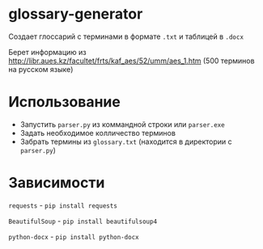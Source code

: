 # glossary-generator
Создает глоссарий с терминами в формате `.txt` и таблицей в `.docx`

Берет информацию из http://libr.aues.kz/facultet/frts/kaf_aes/52/umm/aes_1.htm (500 терминов на русском языке)

# Использование
- Запустить `parser.py` из коммандной строки или `parser.exe`
- Задать необходимое колличество терминов
- Забрать термины из `glossary.txt` (находится в директории с `parser.py`)

# Зависимости
`requests` - `pip install requests`

`BeautifulSoup` - `pip install beautifulsoup4`

 `python-docx` - `pip install python-docx`
